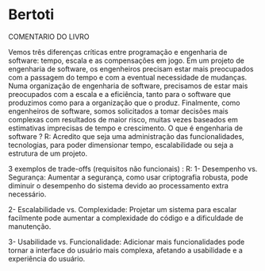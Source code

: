 # Bertoti
COMENTARIO DO LIVRO 

Vemos três diferenças críticas entre programação e engenharia de software: tempo, escala e as compensações em jogo. Em um projeto de engenharia de software, os engenheiros precisam estar mais preocupados com a passagem do tempo e com a eventual necessidade de mudanças. Numa organização de engenharia de software, precisamos de estar mais preocupados com a escala e a eficiência, tanto para o software que produzimos como para a organização que o produz. Finalmente, como engenheiros de software, somos solicitados a tomar decisões mais complexas com resultados de maior risco, muitas vezes baseados em estimativas imprecisas de tempo e crescimento.
O que é engenharia de software ?
R: Acredito que seja uma administração das funcionalidades, tecnologias, para poder dimensionar tempo, escalabilidade ou seja a estrutura de um projeto.

3 exemplos de trade-offs (requisitos não funcionais) :
R: 
1- Desempenho vs. Segurança: Aumentar a segurança, como usar criptografia robusta, pode diminuir o desempenho do sistema devido ao processamento extra necessário.

2- Escalabilidade vs. Complexidade: Projetar um sistema para escalar facilmente pode aumentar a complexidade do código e a dificuldade de manutenção.

3- Usabilidade vs. Funcionalidade: Adicionar mais funcionalidades pode tornar a interface do usuário mais complexa, afetando a usabilidade e a experiência do usuário.
